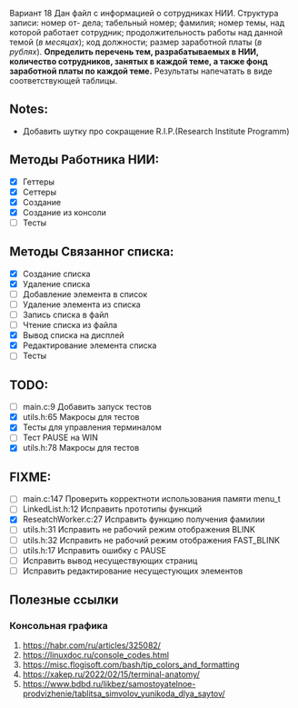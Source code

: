Вариант 18
Дан файл с информацией о сотрудниках НИИ. Структура записи: номер от-
дела; табельный номер; фамилия; номер темы, над которой работает сотрудник;
продолжительность работы над данной темой (*в месяцах*); код должности; размер
заработной платы (*в рублях*). **Определить перечень тем, разрабатываемых в НИИ,
количество сотрудников, занятых в каждой теме, а также фонд заработной платы
по каждой теме.** Результаты напечатать в виде соответствующей таблицы.

## Notes:
- Добавить шутку про сокращение R.I.P.(Research Institute Programm)

## Методы Работника НИИ:
- [x] Геттеры 
- [x] Сеттеры  
- [x] Создание
- [x] Создание из консоли
- [ ] Тесты

## Методы Связанног списка: 
- [x] Создание списка
- [x] Удаление списка
- [ ] Добавление элемента в список
- [ ] Удаление элемента из списка
- [ ] Запись списка в файл
- [ ] Чтение списка из файла
- [x] Вывод списка на дисплей
- [x] Редактирование элемента списка
- [ ] Тесты 

## TODO:
- [ ] main.c:9 Добавить запуск тестов
- [x] utils.h:65 Макросы для тестов
- [x] Тесты для управления терминалом
- [ ] Тест PAUSE на WIN
- [x] utils.h:78 Макросы для тестов

## FIXME:
- [ ] main.c:147 Проверить корректноти использования памяти menu_t 
- [ ] LinkedList.h:12 Исправить прототипы функций
- [x] ReseatchWorker.c:27 Исправить функцию получения фамилии
- [ ] utils.h:31 Исправить не рабочий режим отображения BLINK
- [ ] utils.h:32 Исправить не рабочий режим отображения FAST_BLINK
- [ ] utils.h:17 Исправить ошибку с PAUSE
- [ ] Исправить вывод несуществующих страниц
- [ ] Исправить редактирование несущестующих элементов

## Полезные ссылки
### Консольная графика
1. https://habr.com/ru/articles/325082/
2. https://linuxdoc.ru/console_codes.html
3. https://misc.flogisoft.com/bash/tip_colors_and_formatting
4. https://xakep.ru/2022/02/15/terminal-anatomy/
5. https://www.bdbd.ru/likbez/samostoyatelnoe-prodvizhenie/tablitsa_simvolov_yunikoda_dlya_saytov/
